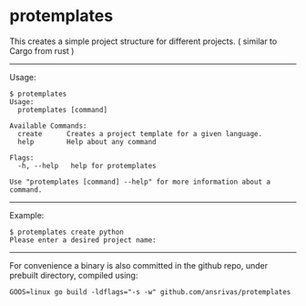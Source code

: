 # protemplates
This creates a simple project structure for different projects. ( similar to Cargo from rust )

---


Usage:

```
$ protemplates
Usage:
  protemplates [command]

Available Commands:
  create      Creates a project template for a given language.
  help        Help about any command

Flags:
  -h, --help   help for protemplates

Use "protemplates [command] --help" for more information about a command.
```


----
Example:

```
$ protemplates create python
Please enter a desired project name:
```

---
For convenience a binary is also committed in the github repo, under prebuilt directory, compiled using:

```
GOOS=linux go build -ldflags="-s -w" github.com/ansrivas/protemplates
```
